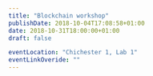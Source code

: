 ```yaml
---
title: "Blockchain workshop"
publishDate: 2018-10-04T17:08:58+01:00
date: 2018-10-31T18:00:00+01:00
draft: false

eventLocation: "Chichester 1, Lab 1"
eventLinkOveride: ""
---
```


